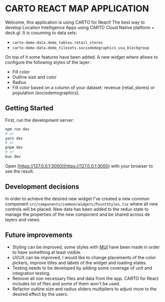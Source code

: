 # CARTO REACT MAP APPLICATION

Welcome, this application is using CARTO for React! The best way to develop Location Intelligence Apps using CARTO Cloud Native platform + deck.gl. It is cosuming to data sets:
- `carto-demo-data.demo_tables.retail_stores`
- `carto-demo-data.demo_tilesets.sociodemographics_usa_blockgroup`

On top of it some features have been added. A new widget where allows to configure the following styles of the layer:
- Fill color 
- Outline size and color
- Radius
- Fill color based on a column of your dataset: revenue (retail_stores) or population (sociodemographics).

## Getting Started

First, run the development server:

```bash
npm run dev
# or
yarn dev
# or
pnpm dev
# or
bun dev
```

Open [https://127.0.0.1:3000](https://127.0.0.1:3000) with your browser to see the result.

## Development decisions
In order to achieve the desired new widget I've created a new common component `src/components/common/widgets/PointStyles.tsx` where all new controls will be placed. New data has been added to the redux state to manage the properties of the new component and be shared across de layers and views. 

## Future improvements
- Styling can be improved, some styles with [MUI](https://mui.com/) have been made in order to have something at least visible.
- UI/UX can be improved, I would like to change placements of the color pickers, improve titles and labels of the widget and loading states.
- Testing needs to be developed by adding some coverage of unit and integration testing.
- Remove all non necessary files and data from the app. CARTO for React includes lot of files and some of them won't be used.
- Refactor outline size and radius sliders multipliers to adjust more to the desired effect by the users.
